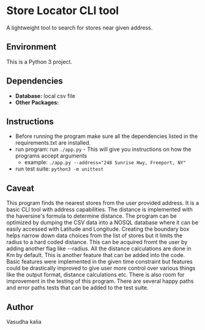 # Store Locator CLI tool
A lightweight tool to search for stores near given address.

## Environment
This is a Python 3 project. 

## Dependencies
* __Database:__ local csv file
* __Other Packages:__

## Instructions
* Before running the program make sure all the dependencies listed in the requirements.txt are installed.
* run program: run ```./app.py``` - This will give you instructions on how the programs accept arguments
    * example: ```./app.py --address="248 Sunrise Hwy, Freeport, NY"```
* run test suite: ```python3 -m unittest```

## Caveat
This program finds the nearest stores from the user provided address. It is a basic CLI tool with address capabilities. The distance is implemented with the haversine's formula to determine distance. The program can be optimized by dumping the CSV data into a NOSQL database where it can be easily accessed with Latitude and Longitude. Creating the boundary box helps narrow down data choices from the list of stores but it limits the radius to a hard coded distance. This can be acquired fromt the user by adding another flag like --radius. All the distance calculations are done in Km by default. This is another feature that can be added into the code. Basic features were implemented in the given time constraint but features could be drastically improved to give user more control over various things like the output format, distance calculations etc. 
There is also room for improvement in the testing of this program. There are several happy paths and error paths tests that can be added to the test suite.
## Author
Vasudha kalia
    

